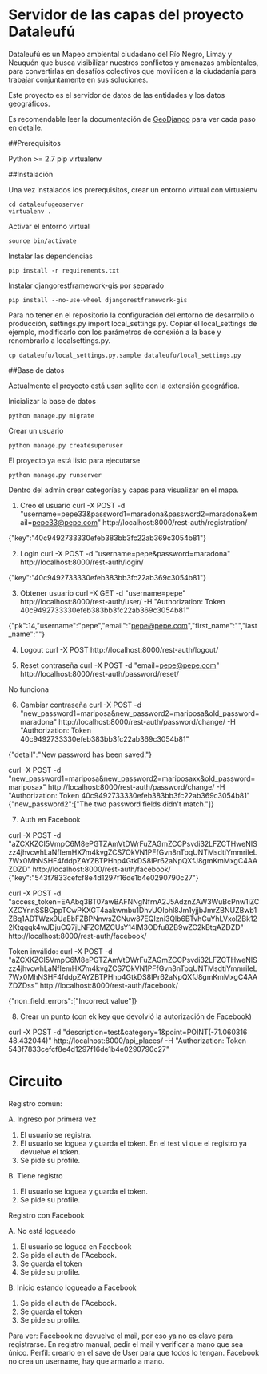 # Servidor de las capas del proyecto Dataleufú

Dataleufú es un Mapeo ambiental ciudadano del Río Negro, Limay y Neuquén que busca visibilizar nuestros conflictos y amenazas ambientales, para convertirlas en desafíos colectivos que movilicen a la ciudadanía para trabajar conjuntamente en sus soluciones.

Este proyecto es el servidor de datos de las entidades y los datos geográficos.

Es recomendable leer la documentación de [GeoDjango](https://docs.djangoproject.com/en/1.11/ref/contrib/gis/) para ver cada paso en detalle.

##Prerequisitos

Python >= 2.7
pip
virtualenv

##Instalación

Una vez instalados los prerequisitos, crear un entorno virtual con virtualenv

```
cd dataleufugeoserver
virtualenv .
```

Activar el entorno virtual

```
source bin/activate
```

Instalar las dependencias

```
pip install -r requirements.txt
```

Instalar  djangorestframework-gis por separado

```
pip install --no-use-wheel djangorestframework-gis
```

Para no tener en el repositorio la configuración del entorno de desarrollo o producción, settings.py import local_settings.py.
Copiar el local_settings de ejemplo, modificarlo con los parámetros de conexión a la base y renombrarlo a localsettings.py.


```
cp dataleufu/local_settings.py.sample dataleufu/local_settings.py
```

##Base de datos

Actualmente el proyecto está usan sqllite con la extensión geográfica.


Inicializar la base de datos

```
python manage.py migrate
```

Crear un usuario
```
python manage.py createsuperuser
```


El proyecto ya está listo para ejecutarse

```
python manage.py runserver
```

Dentro del admin crear categorías y capas para visualizar en el mapa.


1. Creo el usuario
curl -X POST -d "username=pepe33&password1=maradona&password2=maradona&email=pepe33@pepe.com" http://localhost:8000/rest-auth/registration/

{"key":"40c9492733330efeb383bb3fc22ab369c3054b81"}

2. Login
curl -X POST -d "username=pepe&password=maradona"  http://localhost:8000/rest-auth/login/

{"key":"40c9492733330efeb383bb3fc22ab369c3054b81"}

3. Obtener usuario
curl -X GET -d "username=pepe"  http://localhost:8000/rest-auth/user/ -H "Authorization: Token 40c9492733330efeb383bb3fc22ab369c3054b81"

{"pk":14,"username":"pepe","email":"pepe@pepe.com","first_name":"","last_name":""}

4. Logout
curl -X POST  http://localhost:8000/rest-auth/logout/

5. Reset contraseña
curl -X POST -d "email=pepe@pepe.com"  http://localhost:8000/rest-auth/password/reset/

No funciona

6. Cambiar contraseña
curl -X POST -d "new_password1=mariposa&new_password2=mariposa&old_password=maradona"  http://localhost:8000/rest-auth/password/change/ -H "Authorization: Token 40c9492733330efeb383bb3fc22ab369c3054b81"

{"detail":"New password has been saved."}

curl -X POST -d "new_password1=mariposa&new_password2=mariposaxx&old_password=mariposax"  http://localhost:8000/rest-auth/password/change/ -H "Authorization: Token 40c9492733330efeb383bb3fc22ab369c3054b81"
{"new_password2":["The two password fields didn't match."]}

7. Auth en Facebook


curl -X POST -d "aZCXKZCI5VmpC6M8ePGTZAmVtDWrFuZAGmZCCPsvdi32LFZCTHweNISzz4jhvcwhLaNfIemHX7m4kvgZCS7OkVN1PFfGvn8nTpqUNTMsdtiYmmrileL7Wx0MhNSHF4fddpZAYZBTPHhp4GtkDS8IPr62aNpQXfJ8gmKmMxgC4AAZDZD"  http://localhost:8000/rest-auth/facebook/
{"key":"543f7833cefcf8e4d1297f16de1b4e0290790c27"}

curl -X POST -d "access_token=EAAbq3BT07awBAFNNgNfrnA2J5AdznZAW3WuBcPnw1iZCXZCYnnSSBCppTCwPKXGT4aakwmbu1DhvUOlphl8Jm1yjjbJmrZBNUZBwb1ZBq1ADTWzx9UaEbFZBPNnwsZCNuw87EQIzni3Qlb6BTvhCuYhLVxolZBk122Ktqgqk4wJDjuCQ7jLNFZCMZCUsY14lM3ODfu8ZB9wZC2kBtqAZDZD"  http://localhost:8000/rest-auth/facebook/



Token inválido:
curl -X POST -d "aZCXKZCI5VmpC6M8ePGTZAmVtDWrFuZAGmZCCPsvdi32LFZCTHweNISzz4jhvcwhLaNfIemHX7m4kvgZCS7OkVN1PFfGvn8nTpqUNTMsdtiYmmrileL7Wx0MhNSHF4fddpZAYZBTPHhp4GtkDS8IPr62aNpQXfJ8gmKmMxgC4AAZDZDss"  http://localhost:8000/rest-auth/facebook/

{"non_field_errors":["Incorrect value"]}

8. Crear un punto (con ek key que devolvió la autorización de Facebook)

curl -X POST -d "description=test&category=1&point=POINT(-71.060316 48.432044)" http://localhost:8000/api_places/ -H "Authorization: Token 543f7833cefcf8e4d1297f16de1b4e0290790c27"


Circuito
========

Registro común:

A. Ingreso por primera vez
1. El usuario se registra.
2. El usuario se loguea  y guarda el token. En el test vi que el registro ya devuelve el token.
3. Se pide su profile.

B. Tiene registro
1. El usuario se loguea  y guarda el token.
2. Se pide su profile.

Registro con Facebook

A. No está logueado
1. El usuario se loguea en Facebook
2. Se pide el auth de FAcebook.
3. Se guarda el token
4. Se pide su profile.

B. Inicio estando logueado a Facebook
1. Se pide el auth de FAcebook.
2. Se guarda el token
3. Se pide su profile.

Para ver:
Facebook no devuelve el mail, por eso ya no es clave para registrarse.
En registro manual, pedir el mail y verificar a mano que sea único.
Perfil: crearlo en el save de User para que todos lo tengan.
Facebook no crea un username, hay que armarlo a mano.
